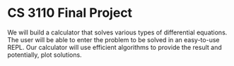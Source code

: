# CS 3110 Final Project

We will build a calculator that solves various types of differential equations. The user will be able to enter the problem to be solved in an easy-to-use REPL. Our calculator will use efficient algorithms to provide the result and potentially, plot solutions.
